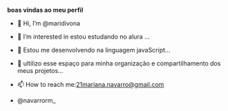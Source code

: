 **boas vindas ao meu perfil**
- 👋 Hi, I’m @maridivona
- 👀 I’m interested in estou estudando no alura ...
- 🌱 Estou me desenvolvendo na linguagem javaScript...
- 💞️  ultilizo esse espaço para minha organização e compartilhamento dos meus projetos...


- 📫 How to reach me:21mariana.navarro@gmail.com
- @navarrorm_

